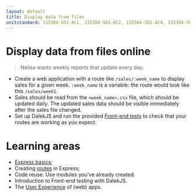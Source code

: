 ```yaml
---
layout: default
title: Display data from files
unitstandard: 115384-SO1-AC1, 115384-SO1-AC2, 115384-SO1-AC4, 115384-SO3-AC2
---
```


# Display data from files online

> Nelisa wants weekly reports that update every day.

<!--codex ignore immediately-->
* Create a web application with a route like `/sales/:week_name` to display sales for a given week. `:week_name` is a variable: the route would look like this `/sales/week1`.
* Sales should be read from the `<week_name>.csv` file, which should be updated daily. The updated sales data should be visible immediately after the sales file changed.
* Set up DalekJS and run the provided [Front-end tests](front_end_testing.html) to check that your routes are working as you expect.

# Learning areas

* [Express basics](http://expressjs.projectcodex.co);
* Creating [routes](http://expressjs.projectcodex.co/steps/routes.html) in Express;
* Code reuse. Use modules you've already created.
* Introduction to Front-end testing with DalekJS.
* The [User Experience](http://fefg.projectcodex.co/user-experience.html) of (web) apps.
